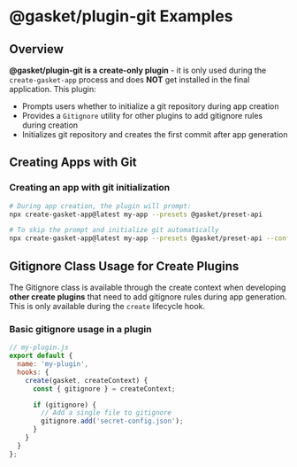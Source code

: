 # @gasket/plugin-git Examples

## Overview

**@gasket/plugin-git is a create-only plugin** - it is only used during the `create-gasket-app` process and does **NOT** get installed in the final application. This plugin:

- Prompts users whether to initialize a git repository during app creation
- Provides a `Gitignore` utility for other plugins to add gitignore rules during creation
- Initializes git repository and creates the first commit after app generation

## Creating Apps with Git

### Creating an app with git initialization

```bash
# During app creation, the plugin will prompt:
npx create-gasket-app@latest my-app --presets @gasket/preset-api

# To skip the prompt and initialize git automatically
npx create-gasket-app@latest my-app --presets @gasket/preset-api --config '{"gitInit": true}'
```

## Gitignore Class Usage for Create Plugins

The Gitignore class is available through the create context when developing **other create plugins** that need to add gitignore rules during app generation. This is only available during the `create` lifecycle hook.

### Basic gitignore usage in a plugin

```js
// my-plugin.js
export default {
  name: 'my-plugin',
  hooks: {
    create(gasket, createContext) {
      const { gitignore } = createContext;

      if (gitignore) {
        // Add a single file to gitignore
        gitignore.add('secret-config.json');
      }
    }
  }
};
```
